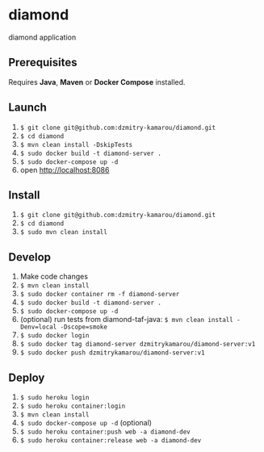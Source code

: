 # diamond
diamond application
## Prerequisites
Requires **Java**, **Maven** or **Docker Compose** installed.
## Launch
1. `$ git clone git@github.com:dzmitry-kamarou/diamond.git`
2. `$ cd diamond`
3. `$ mvn clean install -DskipTests`
4. `$ sudo docker build -t diamond-server .`
5. `$ sudo docker-compose up -d`
6. open [http://localhost:8086](http://localhost:8086)
## Install
1. `$ git clone git@github.com:dzmitry-kamarou/diamond.git`
2. `$ cd diamond`
3. `$ sudo mvn clean install`
## Develop
1. Make code changes
2. `$ mvn clean install`
3. `$ sudo docker container rm -f diamond-server`
4. `$ sudo docker build -t diamond-server .`
5. `$ sudo docker-compose up -d`
6. (optional) run tests from diamond-taf-java: `$ mvn clean install -Denv=local -Dscope=smoke`
7. `$ sudo docker login`
8. `$ sudo docker tag diamond-server dzmitrykamarou/diamond-server:v1`
9. `$ sudo docker push dzmitrykamarou/diamond-server:v1`
## Deploy
1. `$ sudo heroku login`
2. `$ sudo heroku container:login`
1. `$ mvn clean install`
4. `$ sudo docker-compose up -d` (optional)
3. `$ sudo heroku container:push web -a diamond-dev`
4. `$ sudo heroku container:release web -a diamond-dev`
